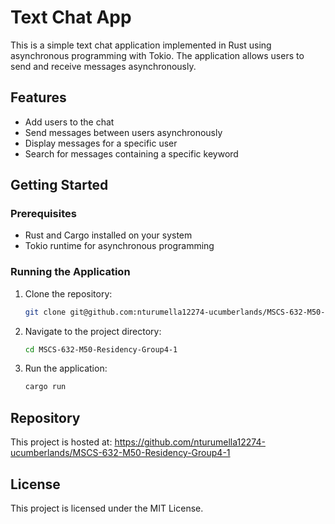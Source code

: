 # Text Chat App

This is a simple text chat application implemented in Rust using asynchronous programming with Tokio. The application allows users to send and receive messages asynchronously.

## Features
- Add users to the chat
- Send messages between users asynchronously
- Display messages for a specific user
- Search for messages containing a specific keyword

## Getting Started

### Prerequisites
- Rust and Cargo installed on your system
- Tokio runtime for asynchronous programming

### Running the Application
1. Clone the repository:
   ```bash
   git clone git@github.com:nturumella12274-ucumberlands/MSCS-632-M50-Residency-Group4-1.git
   ```
2. Navigate to the project directory:
   ```bash
   cd MSCS-632-M50-Residency-Group4-1
   ```
3. Run the application:
   ```bash
   cargo run
   ```

## Repository
This project is hosted at: https://github.com/nturumella12274-ucumberlands/MSCS-632-M50-Residency-Group4-1

## License
This project is licensed under the MIT License.
